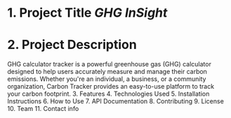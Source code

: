 # 1. Project Title  **_GHG InSight_**     
# 2. Project Description 
GHG calculator tracker is a powerful greenhouse gas (GHG) calculator designed to help users accurately measure and manage their carbon emissions. Whether you're an individual, a business, or a community organization, Carbon Tracker provides an easy-to-use platform to track your carbon footprint.
3. Features
4. Technologies Used
5. Installation Instructions
6. How to Use
7. API Documentation
8. Contributing
9. License
10. Team
11. Contact info
